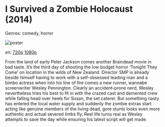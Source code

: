 # I Survived a Zombie Holocaust (2014)

Genres: comedy, horror

![poster](http://image.tmdb.org/t/p/w500/6gn2cL63dkTSAOqC9gmwytsvAkk.jpg)

en:
  [720p](magnet:?xt=urn:btih:03f98d688af5e3f3013e69bdb34965c9542f5041&dn=I+Survived+a+Zombie+Holocaust+%282014%29+720p+BrRip+x264+-+YIFY&tr=udp%3A%2F%2Ftracker.openbittorrent.com%3A80%2Fannounce&tr=udp%3A%2F%2Fglotorrents.pw%3A6969%2Fannounce&tr=udp%3A%2F%2Ftracker.openbittorrent.com%3A80%2Fannounce&tr=udp%3A%2F%2Ftracker.opentrackr.org%3A1337%2Fannounce&tr=udp%3A%2F%2Fzer0day.to%3A1337%2Fannounce&tr=udp%3A%2F%2Ftracker.coppersurfer.tk%3A6969%2Fannounce)
  [1080p](magnet:?xt=urn:btih:2397d4ee4e262d4e404c52d4d7e896ab5385c0f7&dn=I+Survived+a+Zombie+Holocaust+%282014%29+1080p+BrRip+x264+-+YIFY&tr=udp%3A%2F%2Ftracker.openbittorrent.com%3A80%2Fannounce&tr=udp%3A%2F%2Fglotorrents.pw%3A6969%2Fannounce&tr=udp%3A%2F%2Ftracker.openbittorrent.com%3A80%2Fannounce&tr=udp%3A%2F%2Ftracker.opentrackr.org%3A1337%2Fannounce&tr=udp%3A%2F%2Fzer0day.to%3A1337%2Fannounce&tr=udp%3A%2F%2Ftracker.coppersurfer.tk%3A6969%2Fannounce)
  


From the land of early Peter Jackson comes another Braindead movie in bad taste. It’s the third day of shooting the low budget horror ‘Tonight They Come’ on location in the wilds of New Zealand. Director SMP is already beside himself having to work with a self-obsessed leading man and a bimbo actress when into his line of fire comes a new runner, wannabe screenwriter Wesley Pennington. Clearly an accident-prone nerd, Wesley nevertheless tries his best to fit in with the crazed cast and demented crew while falling head over heels for Susan, the set caterer. But something nasty has entered the local water supply and suddenly the zombie extras start acting like genuine members of the living dead, gore stunts looks even more authentic and actual severed limbs fly. Reel life turns real as Wesley attempts to save the day while ensuring his latest script will get made.